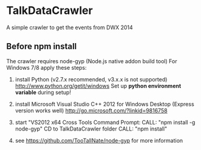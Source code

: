 # TalkDataCrawler

A simple crawler to get the events from DWX 2014

## Before npm install

The crawler requires node-gyp (Node.js native addon build tool)
For Windows 7/8 apply these steps:

1. install Python (v2.7.x recommended, v3.x.x is not supported)
   http://www.python.org/getit/windows
   Set up **python environment variable** during setup!

2. install Microsoft Visual Studio C++ 2012 for Windows Desktop (Express version works well)
   http://go.microsoft.com/?linkid=9816758

3. start "VS2012 x64 Cross Tools Command Prompt:
       CALL: "npm install -g node-gyp"
       CD to TalkDataCrawler folder
       CALL: "npm install"

4. see https://github.com/TooTallNate/node-gyp for more information
